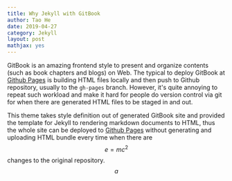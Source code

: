 ```yaml
---
title: Why Jekyll with GitBook
author: Tao He
date: 2019-04-27
category: Jekyll
layout: post
mathjax: yes
---
```


GitBook is an amazing frontend style to present and organize contents (such as book chapters
and blogs) on Web. The typical to deploy GitBook at [Github Pages][1]
is building HTML files locally and then push to Github repository, usually to the `gh-pages`
branch. However, it's quite annoying to repeat such workload and make it hard for people do
version control via git for when there are generated HTML files to be staged in and out.

This theme takes style definition out of generated GitBook site and provided the template
for Jekyll to rendering markdown documents to HTML, thus the whole site can be deployed
to [Github Pages][1] without generating and uploading HTML bundle every time when there are
$$
e=mc^2
$$
changes to the original repository.
$$
a
$$

[1]: https://pages.github.com